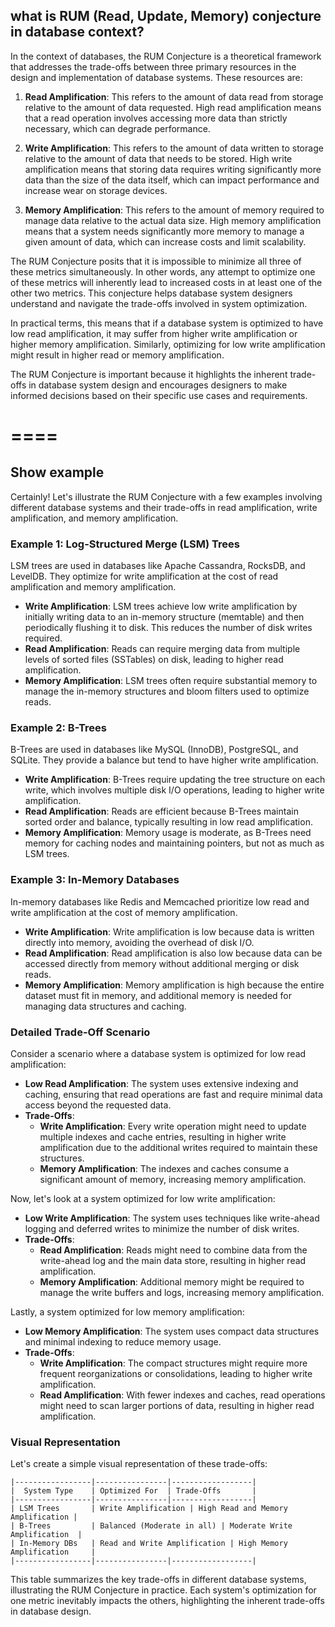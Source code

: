 
## what is RUM (Read, Update, Memory) conjecture in database context?

In the context of databases, the RUM Conjecture is a theoretical framework that addresses the trade-offs between three primary resources in the design and implementation of database systems. These resources are:

1. **Read Amplification**: This refers to the amount of data read from storage relative to the amount of data requested. High read amplification means that a read operation involves accessing more data than strictly necessary, which can degrade performance.

2. **Write Amplification**: This refers to the amount of data written to storage relative to the amount of data that needs to be stored. High write amplification means that storing data requires writing significantly more data than the size of the data itself, which can impact performance and increase wear on storage devices.

3. **Memory Amplification**: This refers to the amount of memory required to manage data relative to the actual data size. High memory amplification means that a system needs significantly more memory to manage a given amount of data, which can increase costs and limit scalability.

The RUM Conjecture posits that it is impossible to minimize all three of these metrics simultaneously. In other words, any attempt to optimize one of these metrics will inherently lead to increased costs in at least one of the other two metrics. This conjecture helps database system designers understand and navigate the trade-offs involved in system optimization.

In practical terms, this means that if a database system is optimized to have low read amplification, it may suffer from higher write amplification or higher memory amplification. Similarly, optimizing for low write amplification might result in higher read or memory amplification.

The RUM Conjecture is important because it highlights the inherent trade-offs in database system design and encourages designers to make informed decisions based on their specific use cases and requirements.

====
====

## Show example

Certainly! Let's illustrate the RUM Conjecture with a few examples involving different database systems and their trade-offs in read amplification, write amplification, and memory amplification.

### Example 1: Log-Structured Merge (LSM) Trees
LSM trees are used in databases like Apache Cassandra, RocksDB, and LevelDB. They optimize for write amplification at the cost of read amplification and memory amplification.

- **Write Amplification**: LSM trees achieve low write amplification by initially writing data to an in-memory structure (memtable) and then periodically flushing it to disk. This reduces the number of disk writes required.
- **Read Amplification**: Reads can require merging data from multiple levels of sorted files (SSTables) on disk, leading to higher read amplification.
- **Memory Amplification**: LSM trees often require substantial memory to manage the in-memory structures and bloom filters used to optimize reads.

### Example 2: B-Trees
B-Trees are used in databases like MySQL (InnoDB), PostgreSQL, and SQLite. They provide a balance but tend to have higher write amplification.

- **Write Amplification**: B-Trees require updating the tree structure on each write, which involves multiple disk I/O operations, leading to higher write amplification.
- **Read Amplification**: Reads are efficient because B-Trees maintain sorted order and balance, typically resulting in low read amplification.
- **Memory Amplification**: Memory usage is moderate, as B-Trees need memory for caching nodes and maintaining pointers, but not as much as LSM trees.

### Example 3: In-Memory Databases
In-memory databases like Redis and Memcached prioritize low read and write amplification at the cost of memory amplification.

- **Write Amplification**: Write amplification is low because data is written directly into memory, avoiding the overhead of disk I/O.
- **Read Amplification**: Read amplification is also low because data can be accessed directly from memory without additional merging or disk reads.
- **Memory Amplification**: Memory amplification is high because the entire dataset must fit in memory, and additional memory is needed for managing data structures and caching.

### Detailed Trade-Off Scenario

Consider a scenario where a database system is optimized for low read amplification:

- **Low Read Amplification**: The system uses extensive indexing and caching, ensuring that read operations are fast and require minimal data access beyond the requested data.
- **Trade-Offs**:
    - **Write Amplification**: Every write operation might need to update multiple indexes and cache entries, resulting in higher write amplification due to the additional writes required to maintain these structures.
    - **Memory Amplification**: The indexes and caches consume a significant amount of memory, increasing memory amplification.

Now, let's look at a system optimized for low write amplification:

- **Low Write Amplification**: The system uses techniques like write-ahead logging and deferred writes to minimize the number of disk writes.
- **Trade-Offs**:
    - **Read Amplification**: Reads might need to combine data from the write-ahead log and the main data store, resulting in higher read amplification.
    - **Memory Amplification**: Additional memory might be required to manage the write buffers and logs, increasing memory amplification.

Lastly, a system optimized for low memory amplification:

- **Low Memory Amplification**: The system uses compact data structures and minimal indexing to reduce memory usage.
- **Trade-Offs**:
    - **Write Amplification**: The compact structures might require more frequent reorganizations or consolidations, leading to higher write amplification.
    - **Read Amplification**: With fewer indexes and caches, read operations might need to scan larger portions of data, resulting in higher read amplification.

### Visual Representation

Let's create a simple visual representation of these trade-offs:

```plaintext
|-----------------|----------------|------------------|
|  System Type    | Optimized For  | Trade-Offs       |
|-----------------|----------------|------------------|
| LSM Trees       | Write Amplification | High Read and Memory Amplification |
| B-Trees         | Balanced (Moderate in all) | Moderate Write Amplification  |
| In-Memory DBs   | Read and Write Amplification | High Memory Amplification     |
|-----------------|----------------|------------------|
```

This table summarizes the key trade-offs in different database systems, illustrating the RUM Conjecture in practice. Each system's optimization for one metric inevitably impacts the others, highlighting the inherent trade-offs in database design.